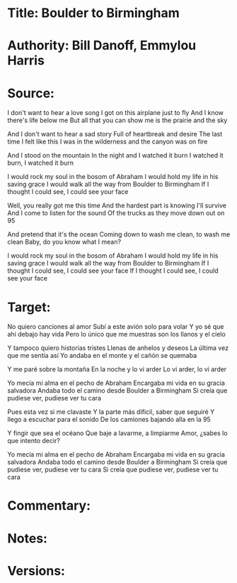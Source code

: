 # Title: Boulder to Birmingham

# Authority: Bill Danoff, Emmylou Harris

# Source:

I don't want to hear a love song
I got on this airplane just to fly
And I know there's life below me
But all that you can show me is the prairie and the sky

And I don't want to hear a sad story
Full of heartbreak and desire
The last time I felt like this
I was in the wilderness and the canyon was on fire

And I stood on the mountain
In the night and I watched it burn
I watched it burn, I watched it burn

I would rock my soul in the bosom of Abraham
I would hold my life in his saving grace
I would walk all the way from Boulder to Birmingham
If I thought I could see, I could see your face

Well, you really got me this time
And the hardest part is knowing I'll survive
And I come to listen for the sound
Of the trucks as they move down out on 95

And pretend that it's the ocean
Coming down to wash me clean, to wash me clean
Baby, do you know what I mean?

I would rock my soul in the bosom of Abraham
I would hold my life in his saving grace
I would walk all the way from Boulder to Birmingham
If I thought I could see, I could see your face
If I thought I could see, I could see your face

# Target:  

No quiero canciones al amor
Subí a este avión solo para volar
Y yo sé que ahí debajo hay vida
Pero lo único que me muestras son los llanos y el cielo

Y tampoco quiero historias tristes
Llenas de anhelos y deseos
La última vez que me sentía así
Yo andaba en el monte y el cañón se quemaba

Y me paré sobre la montaña
En la noche y lo vi arder
Lo vi arder, lo vi arder

Yo mecía mi alma en el pecho de Abraham
Encargaba mi vida en su gracia salvadora
Andaba todo el camino desde Boulder a Birmingham
Si creía que pudiese ver, pudiese ver tu cara

Pues esta vez si me clavaste
Y la parte más dificil, saber que seguiré
Y llego a escuchar para el sonido
De los camiones bajando alla en la 95

Y fingir que sea el océano
Que baje a lavarme, a limpiarme
Amor, ¿sabes lo que intento decir?

Yo mecía mi alma en el pecho de Abraham
Encargaba mi vida en su gracia salvadora
Andaba todo el camino desde Boulder a Birmingham
Si creía que pudiese ver, pudiese ver tu cara
Si creía que pudiese ver, pudiese ver tu cara


# Commentary:  

# Notes:  

# Versions:  
